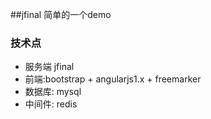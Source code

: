 ##jfinal 简单的一个demo

### 技术点
* 服务端 jfinal
* 前端:bootstrap + angularjs1.x + freemarker
* 数据库: mysql
* 中间件: redis


